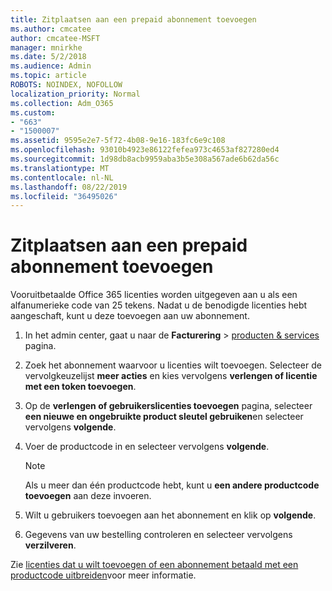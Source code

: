 ```yaml
---
title: Zitplaatsen aan een prepaid abonnement toevoegen
ms.author: cmcatee
author: cmcatee-MSFT
manager: mnirkhe
ms.date: 5/2/2018
ms.audience: Admin
ms.topic: article
ROBOTS: NOINDEX, NOFOLLOW
localization_priority: Normal
ms.collection: Adm_O365
ms.custom:
- "663"
- "1500007"
ms.assetid: 9595e2e7-5f72-4b08-9e16-183fc6e9c108
ms.openlocfilehash: 93010b4923e86122fefea973c4653af827280ed4
ms.sourcegitcommit: 1d98db8acb9959aba3b5e308a567ade6b62da56c
ms.translationtype: MT
ms.contentlocale: nl-NL
ms.lasthandoff: 08/22/2019
ms.locfileid: "36495026"
---
```

# <a name="add-seats-to-a-prepaid-subscription"></a>Zitplaatsen aan een prepaid abonnement toevoegen

Vooruitbetaalde Office 365 licenties worden uitgegeven aan u als een alfanumerieke code van 25 tekens. Nadat u de benodigde licenties hebt aangeschaft, kunt u deze toevoegen aan uw abonnement. 

1. In het admin center, gaat u naar de **Facturering** > [producten & services](https://go.microsoft.com/fwlink/p/?linkid=842054) pagina.

2. Zoek het abonnement waarvoor u licenties wilt toevoegen. Selecteer de vervolgkeuzelijst **meer acties** en kies vervolgens **verlengen of licentie met een token toevoegen**.

3. Op de **verlengen of gebruikerslicenties toevoegen** pagina, selecteer **een nieuwe en ongebruikte product sleutel gebruiken**en selecteer vervolgens **volgende**.

4. Voer de productcode in en selecteer vervolgens **volgende**.

    > [!NOTE]
    > Als u meer dan één productcode hebt, kunt u **een andere productcode toevoegen** aan deze invoeren.

5. Wilt u gebruikers toevoegen aan het abonnement en klik op **volgende**.

6. Gegevens van uw bestelling controleren en selecteer vervolgens **verzilveren**.

Zie [licenties dat u wilt toevoegen of een abonnement betaald met een productcode uitbreiden](https://docs.microsoft.com/office365/admin/misc/add-licenses-using-product-key)voor meer informatie.